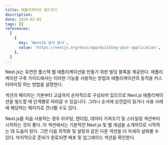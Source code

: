 ```yaml
---
title: 애플리케이션 빌드하기
description:
date: 2024-02-01
tags: []
references:
  [
    {
      key: 'NextJS 공식 문서',
      value: 'https://nextjs.org/docs/app/building-your-application',
    },
  ]
---
```


Next.js는 유연한 풀스택 웹 애플리케이션을 만들기 위한 빌딩 블록을 제공한다. 애플리케이션 구축 가이드에서는 이러한 기능을 사용하는 방법과 애플리케이션의 동작을 커스터마이징 하는 방법을 설명한다.

섹션과 페이지는 기본부터 고급까지 순차적으로 구성되어 있으므로 Next.js 애플리케이션을 빌드할 때 단계별로 따라갈 수 있습니다. 그러나 순서에 상관없이 읽거나 사용 사례에 해당하는 페이지로 건너뛸 수도 있다.

Next.js를 처음 사용하는 경우 라우팅, 렌더링, 데이터 가져오기 및 스타일링 섹션부터 시작하는 것이 좋다. 이 섹션에서는 기본적인 Next.js 및 웹 개념을 소개하므로 시작하는 데 도움이 된다. 그런 다음 최적화 및 설정과 같은 다른 섹션을 더 자세히 살펴볼 수 있다. 마지막으로 준비가 완료되면 배포 및 업그레이드 섹션을 확인한다.
